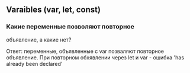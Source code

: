 ## Varaibles (var, let, const)

### Какие переменные позволяют повторное

объявление, а какие нет?

Ответ: переменные, объявленные с var позваляют повторное объявление. При повторном обхявлении через let и var - ошибка 'has already been declared'
